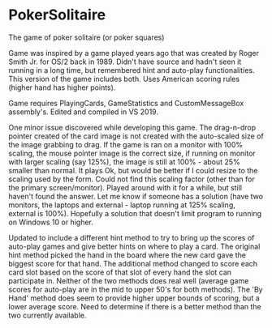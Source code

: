 # PokerSolitaire
The game of poker solitaire (or poker squares)

Game was inspired by a game played years ago that was created by Roger Smith Jr. for OS/2 back in 1989.  Didn't have
source and hadn't seen it running in a long time, but remembered hint and auto-play functionalities.  This version of
the game includes both.  Uses American scoring rules (higher hand has higher points).

Game requires PlayingCards, GameStatistics and CustomMessageBox assembly's.  Edited and compiled in VS 2019.

One minor issue discovered while developing this game.  The drag-n-drop pointer created of the card image is not created
with the auto-scaled size of the image grabbing to drag.  If the game is ran on a monitor with 100% scaling, the mouse
pointer image is the correct size, if running on monitor with larger scaling (say 125%), the image is still at 100% -
about 25% smaller than normal.  It plays Ok, but would be better if I could resize to the scaling used by the form.
Could not find this scaling factor (other than for the primary screen/monitor).  Played around with it for a while, but
still haven't found the answer.  Let me know if someone has a solution (have two monitors, the laptops and external - laptop
running at 125% scaling, external is 100%).  Hopefully a solution that doesn't limit program to running on Windows 10 or higher.

Updated to include a different hint method to try to bring up the scores of auto-play games and give better hints on where to
play a card.  The original hint method picked the hand in the board where the new card gave the biggest score for that hand.
The additional method changed to score each card slot based on the score of that slot of every hand the slot can participate
in.  Neither of the two methods does real well (average game scores for auto-play are in the mid to upper 50's for both
methods).  The 'By Hand' method does seem to provide higher upper bounds of scoring, but a lower average score.  Need to
determine if there is a better method than the two currently available.
